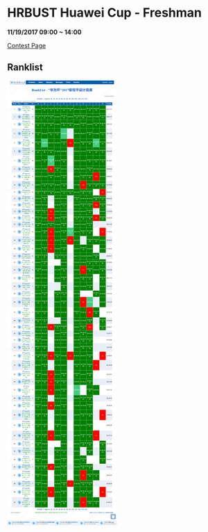 # HRBUST Huawei Cup - Freshman

**11/19/2017 09:00 ~ 14:00**

[Contest Page](http://acm.hrbust.edu.cn/contests/index.php?cid=1026)  



## Ranklist

![Ranklist](ranklist.png)


